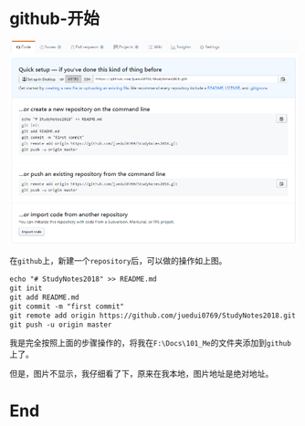 # github-开始

![](./imgs/100_github_001.png)

在`github`上，新建一个`repository`后，可以做的操作如上图。

```shell
echo "# StudyNotes2018" >> README.md
git init
git add README.md
git commit -m "first commit"
git remote add origin https://github.com/juedui0769/StudyNotes2018.git
git push -u origin master
```

我是完全按照上面的步骤操作的，将我在`F:\Docs\101_Me`的文件夹添加到`github`上了。

但是，图片不显示，我仔细看了下，原来在我本地，图片地址是绝对地址。





















# End